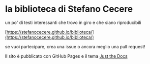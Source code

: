 # la biblioteca di Stefano Cecere
un po' di testi interessanti che trovo in giro e che siano riproducibili

[https://stefanocecere.github.io/biblioteca/](https://stefanocecere.github.io/biblioteca/)

se vuoi partecipare, crea una issue o ancora meglio una pull request!

Il sito è pubblicato con GitHub Pages e il tema [Just the Docs](https://github.com/pmarsceill/just-the-docs)
